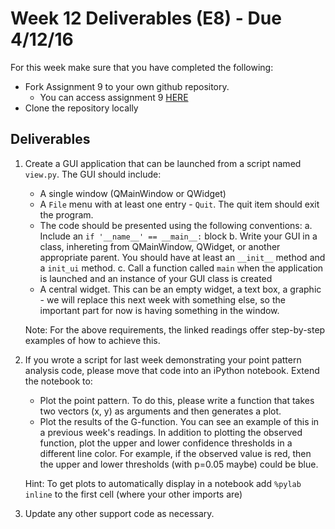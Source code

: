 # Week 12 Deliverables (E8) - Due 4/12/16
For this week make sure that you have completed the following:
    
* Fork Assignment 9 to your own github repository.
    * You can access assignment 9
      [HERE](https://github.com/Geospatial-Python/assignment_09)
* Clone the repository locally

## Deliverables
1. Create a GUI application that can be launched from a script named `view.py`.
   The GUI should include:
    * A single window (QMainWindow or QWidget)
    * A `File` menu with at least one entry - `Quit`.  The quit item should
      exit the program.
    * The code should be presented using the following conventions:
        a. Include an `if '__name__' == __main__:` block
        b. Write your GUI in a class, inhereting from QMainWindow, QWidget, or
another appropriate parent.  You should have at least an `__init__` method and
a `init_ui` method.
        c. Call a function called `main` when the application is launched and
an instance of your GUI class is created
    * A central widget.  This can be an empty widget, a text box, a graphic -
      we will replace this next week with something else, so the important part
for now is having something in the window.
    
    Note: For the above requirements, the linked readings offer step-by-step
examples of how to achieve this.
1. If you wrote a script for last week demonstrating your point pattern
   analysis code, please move that code into an iPython notebook.  Extend the
notebook to:
    * Plot the point pattern.  To do this, please write a function that takes
      two vectors (x, y) as arguments and then generates a plot.  
    * Plot the results of the G-function.  You can see an example of this in a
      previous week's readings.  In addition to plotting the observed function,
plot the upper and lower confidence thresholds in a different line color.  For
example, if the observed value is red, then the upper and lower thresholds
(with p=0.05 maybe) could be blue.
    
    Hint: To get plots to automatically display in a notebook add `%pylab
inline` to the first cell (where your other imports are)
1. Update any other support code as necessary.
